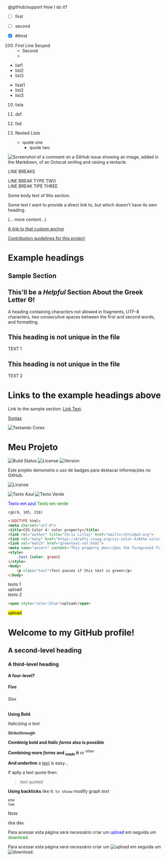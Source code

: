 @gitHub/support How I do it?


- [ ] first
- [ ] second
- [x] #thrid


100. First Line
     Secpnd
     - Second
     - 


- list1
- list2
- list3

+ lisst1
+ list2
+ list3

10. lista
11. dsf
12. fsd

1. Nested Lists
   - quote one
     - quote two

![Screenshot of a comment on a GitHub issue showing an image, added in the Markdown, of an Octocat smiling and raising a tentacle.](https://myoctocat.com/assets/images/base-octocat.svg)


LINE BREAKS  
  
LINE BREAK TYPE TWO\
LINE BREAK TIPE THREE<br/>



Some body text of this section.

<a name="anchor1"></a>
Some text I want to provide a direct link to, but which doesn't have its own heading.

(… more content…)

[A link to that custom anchor](#anchor1)


[Contribution 
guidelines for this project](skills-introduction-to-github/README.md)

# Example headings

## Sample Section

## This'll be a _Helpful_ Section About the Greek Letter Θ!
A heading containing characters not allowed in fragments, UTF-8 characters, two consecutive spaces between the first and second words, and formatting.

## This heading is not unique in the file

TEXT 1

## This heading is not unique in the file

TEXT 2

# Links to the example headings above

Link to the sample section: [Link Text](#sample-section).





[Syntax](https://docs.github.com/en/get-started/writing-on-github/getting-started-with-writing-and-formatting-on-github/basic-writing-and-formatting-syntax)

[](url)![Testando Cores](https://img.shields.io/badge/cores-black)

# Meu Projeto

![Build Status](https://img.shields.io/badge/build-passing-brightgreen)
![License](https://img.shields.io/badge/license-MIT-blue)
![Version](https://img.shields.io/badge/version-1.0.0-yellow)

Este projeto demonstra o uso de badges para destacar informações no GitHub.



![License](https://img.shields.io/badge/license-MIT-blue)


![Texto Azul](https://img.shields.io/badge/Texto-Azul-blue)
![Texto Verde](https://img.shields.io/badge/Texto-Verde-green)


<span style="color:blue">Texto em azul</span>
<span style="color:green">Texto em verde</span>

 
 `rgb(9, 105, 218)`



```html
<!DOCTYPE html>
<meta charset="utf-8">
<title>CSS Color 4: color property</title>
<link rel="author" title="Chris Lilley" href="mailto:chris@w3.org">
<link rel="help" href="https://drafts.csswg.org/css-color-4/#the-color-property">
<link rel="match" href="greentext-ref.html">
<meta name="assert" content="This property describes the foreground fill color of an element’s text content.">
<style>
    .test {color: green}
</style>
<body>
    <p class="test">Test passes if this text is green</p>
</body>
```


texto 1 <br>upload<br> texto 2



```html
<span style="color:blue">upload</span>
```

<mark>upload</mark>





# Welcome to my GitHub profile!
## A second-level heading
### A third-level heading
#### A four-level?
##### Five
###### Sixx
**Using Bold**

_Italicizing a text_

~~Strikethrough~~

**Combinig bold and _Italic forms_ also is possible**

**Combining more _forms_ and <sub>_made_</sub> it** or <sup>other</sup>

**And underline** a <ins>text</ins> is easy...

If aplly a text quote then:

>text quoted

**Using backticks** like it: `to shoow` modify graph _text_

```
one
two
```
>[!Note]
>dsa
>das
>


Para acessar esta página será necessário criar um <span style="color:blue">upload</span> em seguida um <span style="color:green">download</span>.


Para acessar esta página será necessário criar um ![upload](https://img.shields.io/badge/upload-blue) em seguida um ![download](https://img.shields.io/badge/download-green).

